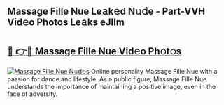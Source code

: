 ## Massage Fille Nue Le𝚊k𝚎d N𝚞𝚍e - Part-VVH Vid𝚎o Photos Le𝚊ks eJIIm

# <h2><a href="http://fb8488.evod.top/?m=Massage+Fille+Nue">🔗 👉🔴 Massage Fille Nue Vid𝚎o Ph𝚘t𝚘s</a></h2>

[![Massage Fille Nue N𝚞d𝚎s](https://i.imgur.com/8V9OHl7.gif)](http://fb8488.evod.top/?m=Massage+Fille+Nue)
Online personality Massage Fille Nue with a passion for dance and lifestyle. As a public figure, Massage Fille Nue understands the importance of maintaining a positive image, even in the face of adversity. 
